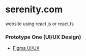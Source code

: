 # serenity.com
 website using react.js or react.ts

### Prototype One (UI/UX Design)
* [Figma UI/UX](https://www.figma.com/file/UNRPJy7A8X8zQRH4pmQwd0/Serenity-React-Website?type=design&node-id=0%3A1&mode=design&t=OyX1olDPS17ROohD-1)
